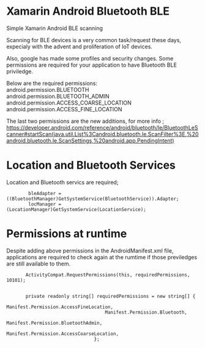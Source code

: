 # Xamarin Android Bluetooth BLE
Simple Xamarin Android BLE scanning

Scanning for BLE devices is a very common task/request these days, expecialy with the advent and proliferation of IoT devices.

Also, google has made some profiles and security changes. Some permissions are required for your application to have Bluetooth BLE priviledge.

Below are the required permissions:<br/>
              android.permission.BLUETOOTH<br/> 
              android.permission.BLUETOOTH_ADMIN<br/>
              android.permission.ACCESS_COARSE_LOCATION<br/>
              android.permission.ACCESS_FINE_LOCATION<br/>


The last two permissions are the new additions, for more info ; https://developer.android.com/reference/android/bluetooth/le/BluetoothLeScanner#startScan(java.util.List%3Candroid.bluetooth.le.ScanFilter%3E,%20android.bluetooth.le.ScanSettings,%20android.app.PendingIntent)


# Location and Bluetooth Services 

Location and Bluetooth servics are required;


            bleAdapter = ((BluetoothManager)GetSystemService(BluetoothService)).Adapter;
            locManager = (LocationManager)GetSystemService(LocationService);
            

# Permissions at runtime

Despite adding above permissions in the AndroidManifest.xml file, applications are required to check again at the rumtime if those previledges are still available to them.
           
           ActivityCompat.RequestPermissions(this, requiredPermissions, 10101);
           
           
           private readonly string[] requiredPermissions = new string[] {
                                        Manifest.Permission.AccessFineLocation,
                                        Manifest.Permission.Bluetooth,
                                        Manifest.Permission.BluetoothAdmin,
                                        Manifest.Permission.AccessCoarseLocation,
                                    };
                                    
